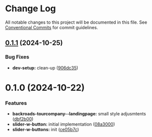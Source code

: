 # Change Log

All notable changes to this project will be documented in this file.
See [Conventional Commits](https://conventionalcommits.org) for commit guidelines.

## [0.1.1](https://github.com/paulAlexSerban/wbk--mern-playground/compare/@wbk--mern-playground/slider-w-buttons-app@0.1.0...@wbk--mern-playground/slider-w-buttons-app@0.1.1) (2024-10-25)

### Bug Fixes

-   **dev-setup:** clean-up ([906dc35](https://github.com/paulAlexSerban/wbk--mern-playground/commit/906dc35e2a6205943e831675533549dd6e10d431))

# 0.1.0 (2024-10-22)

### Features

-   **backroads-tourcompany--landingpage:** small style adjusmtents ([dbf2b00](https://github.com/paulAlexSerban/wbk--mern-playground/commit/dbf2b00db69058a0f8e4b3ab6c3909cf20e45bdb))
-   **slider-w-button:** initial implementation ([08a3000](https://github.com/paulAlexSerban/wbk--mern-playground/commit/08a3000a9faaace708714c4abc50664fde280b99))
-   **slider-w-buttons:** init ([ce05b7c](https://github.com/paulAlexSerban/wbk--mern-playground/commit/ce05b7c00197af7c98e2057d7c3bd9fb665f4162))
